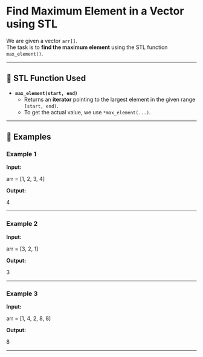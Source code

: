 # Find Maximum Element in a Vector using STL

We are given a vector `arr[]`.  
The task is to **find the maximum element** using the STL function `max_element()`.

---

## 🔹 STL Function Used
- **`max_element(start, end)`**  
  - Returns an **iterator** pointing to the largest element in the given range `[start, end)`.  
  - To get the actual value, we use `*max_element(...)`.

---

## 🔹 Examples

### Example 1
**Input:**  

arr = [1, 2, 3, 4]

**Output:**  

4


---

### Example 2
**Input:**  

arr = [3, 2, 1]

**Output:**  

3


---

### Example 3
**Input:**  

arr = [1, 4, 2, 8, 8]

**Output:**  

8


---
